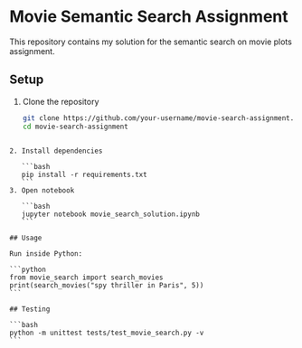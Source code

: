 
# Movie Semantic Search Assignment

This repository contains my solution for the semantic search on movie plots assignment.

## Setup
1. Clone the repository  
   ```bash
   git clone https://github.com/your-username/movie-search-assignment.git
   cd movie-search-assignment
````

2. Install dependencies

   ```bash
   pip install -r requirements.txt
   ```
3. Open notebook

   ```bash
   jupyter notebook movie_search_solution.ipynb
   ```

## Usage

Run inside Python:

```python
from movie_search import search_movies
print(search_movies("spy thriller in Paris", 5))
```

## Testing

```bash
python -m unittest tests/test_movie_search.py -v
```
